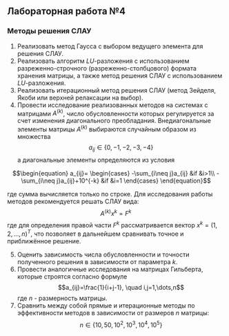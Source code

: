 ## Лабораторная работа №4
### Методы решения СЛАУ
1. Реализовать метод Гаусса с выбором ведущего элемента для решения СЛАУ.
2. Реализовать алгоритм $LU$-разложения с использованием разреженно-строчного (разреженно-столбцового) формата хранения матрицы, а также метод решения СЛАУ с использованием $LU$-разложения.
3. Реализовать итерационный метод решения СЛАУ (метод Зейделя, Якоби или верхней релаксации на выбор).
4. Провести исследование реализованных методов на системах с матрицами $A^{(k)}$, число обусловленности которых регулируется за счет изменения диагонального преобладания. Внедиагональные элементы матрицы $A^{(k)}$ выбираются случайным образом из множества $$a_{ij} \in \{0, -1, -2, -3, -4\}$$ а диагональные элементы определяются из условия

$$\begin{equation}
a_{ij}=
\begin{cases}
-\sum_{i\neq j}a_{ij} &if &i>1\\
-\sum_{i\neq j}a_{ij}+10^{-k} &if &i=1
\end{cases} \end{equation}$$ 


  где сумма вычисляется только по строке.
  Для исследования работы методов рекомендуется решать СЛАУ вида:
  $$A^{(k)}x^k=F^k$$
  где для определения правой части $F^k$ рассматривается вектор $x^k=(1,2,\dots,n)^T$, что позволяет в дальнейшем сравнивать      точное и приближённое решение. 

5. Оценить зависимость числа обусловленности и точности полученного решения в зависимости от параметра $k$.
6. Провести аналогичные исследования на матрицах Гильберта, которые строятся согласно формуле $$a_{ij}=\frac{1}{i+j-1}, \quad i,j=1,\dots,n$$ где $n$ - размерность матрицы.
7. Сравнить между собой прямые и итерационные методы по эффективности методов в зависимости от размеров $n$ матрицы:
$$n \in \{10, 50, 10^2, 10^3, 10^4, 10^5 \}$$
